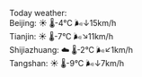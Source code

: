 Today weather:  
Beijing: ☀️   🌡️-4°C 🌬️↓15km/h  
Tianjin: ☀️   🌡️-7°C 🌬️↘11km/h  
Shijiazhuang: ☁️   🌡️-2°C 🌬️↙1km/h  
Tangshan: ☀️   🌡️-9°C 🌬️↓7km/h  

